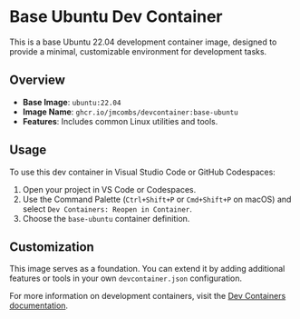 # Base Ubuntu Dev Container

This is a base Ubuntu 22.04 development container image, designed to provide a minimal, customizable environment for development tasks.

## Overview

- **Base Image**: `ubuntu:22.04`
- **Image Name**: `ghcr.io/jmcombs/devcontainer:base-ubuntu`
- **Features**: Includes common Linux utilities and tools.

## Usage

To use this dev container in Visual Studio Code or GitHub Codespaces:

1. Open your project in VS Code or Codespaces.
2. Use the Command Palette (`Ctrl+Shift+P` or `Cmd+Shift+P` on macOS) and select `Dev Containers: Reopen in Container`.
3. Choose the `base-ubuntu` container definition.

## Customization

This image serves as a foundation. You can extend it by adding additional features or tools in your own `devcontainer.json` configuration.

For more information on development containers, visit the [Dev Containers documentation](https://code.visualstudio.com/docs/remote/containers).
